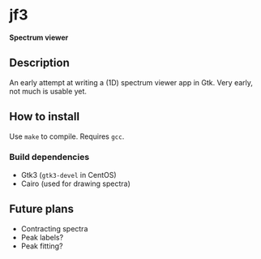 # **jf3**

**Spectrum viewer**

## Description

An early attempt at writing a (1D) spectrum viewer app in Gtk.  Very early, not much is usable yet.

## How to install

Use `make` to compile.  Requires `gcc`.

### Build dependencies

* Gtk3 (`gtk3-devel` in CentOS)
* Cairo (used for drawing spectra)

## Future plans

* Contracting spectra
* Peak labels?
* Peak fitting?
